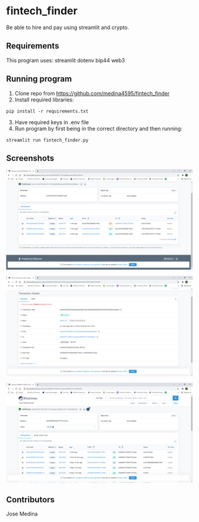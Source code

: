 # fintech_finder
Be able to hire and pay using streamlit and crypto.

## Requirements
This program uses:
    streamlit
    dotenv
    bip44
    web3

## Running program
1. Clone repo from https://github.com/medina4595/fintech_finder
2. Install required libraries:
```shell
pip install -r requirements.txt
```
3. Have required keys in .env file
4. Run program by first being in the correct directory and then running:
```shell
streamlit run fintech_finder.py
```

## Screenshots

![example1](Images/balance_and_history.PNG)

![example2](Images/transaction_details.PNG)

![example3](Images/recipient_address.PNG)

## Contributors

Jose Medina